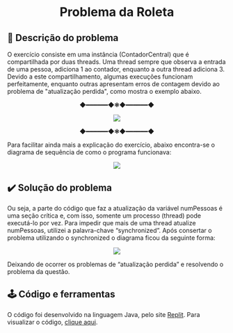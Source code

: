 <h1 align="center"> Problema da Roleta </h1>

## 🔨 Descrição do problema
O exercício consiste em uma instância (ContadorCentral) que é compartilhada por duas threads. Uma thread sempre que observa a entrada de uma pessoa, adiciona 1 ao contador, enquanto a outra thread adiciona 3. Devido a este compartilhamento, algumas execuções funcionam perfeitamente, enquanto outras apresentam erros de contagem devido ao problema de "atualização perdida", como mostra o exemplo abaixo.

<p align="center">
◆━━━━━━◆❃◆━━━━━━◆
</p>

<p align="center">
<img src="https://user-images.githubusercontent.com/75649546/200617302-cf6effcd-36c1-4a04-8a77-bb5a11a73205.png"/>
</p>

<p align="center">
◆━━━━━━◆❃◆━━━━━━◆
</p>

Para facilitar ainda mais a explicação do exercício, abaixo encontra-se o diagrama de sequência de como o programa funcionava:

<p align="center">
<img src="https://user-images.githubusercontent.com/75649546/200619802-2779e543-cd48-4cc7-9ff5-a5dd783f5c76.png"/>
</p>

## ✔️ Solução do problema

Ou seja, a parte do código que faz a atualização da variável numPessoas é uma seção crítica e, com isso, somente um processo (thread) pode executá-lo por vez. Para impedir que mais de uma thread atualize numPessoas, utilizei a palavra-chave “synchronized”. Após consertar o problema utilizando o synchronized o diagrama ficou da seguinte forma:

<p align="center">
<img src="https://user-images.githubusercontent.com/75649546/200620046-e0cd21c0-07e2-48a5-9613-e666c9d40748.png"/>
</p>

Deixando de ocorrer os problemas de “atualização perdida” e resolvendo o problema da questão.

## 🕹️ Código e ferramentas

 O código foi desenvolvido na linguagem Java, pelo site [Replit](https://replit.com/). Para visualizar o código, [clique aqui](https://github.com/ANACAPELETTI/Sistemas_Distribuidos/blob/main/Main.java).
